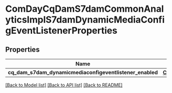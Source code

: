 # ComDayCqDamS7damCommonAnalyticsImplS7damDynamicMediaConfigEventListenerProperties

## Properties
Name | Type | Description | Notes
------------ | ------------- | ------------- | -------------
**cq_dam_s7dam_dynamicmediaconfigeventlistener_enabled** | [**ConfigNodePropertyBoolean**](ConfigNodePropertyBoolean.md) |  | [optional] 

[[Back to Model list]](../README.md#documentation-for-models) [[Back to API list]](../README.md#documentation-for-api-endpoints) [[Back to README]](../README.md)


